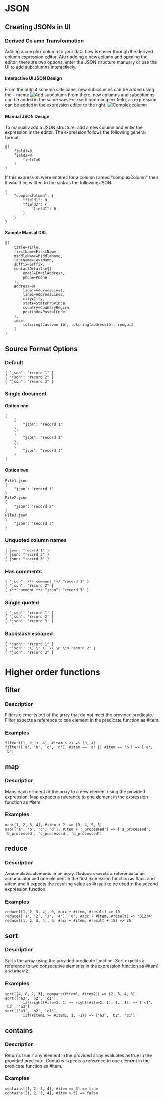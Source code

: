 # JSON
## Creating JSONs in UI
### Derived Column Transformation
Adding a complex column to your data flow is easier through the derived column expression editor. After adding a new column and opening the editor, there are two options: enter the JSON structure manually or use the UI to add subcolumns interactively.

#### Interactive UI JSON Design
From the output schema side pane, new subcolumns can be added using the `+` menu:
![](../images/AddSubcolumn.png "Add subcolumn")
From there, new columns and subcolumns can be added in the same way. For each non-complex field, an expression can be added in the expression editor to the right.
![](../images/ComplexColumn.png "Complex column")

#### Manual JSON Design
To manually add a JSON structure, add a new column and enter the expression in the editor. The expression follows the following general format:
```
@(
	field1=0,
	field2=@(
		field1=0
	)
)
```
If this expression were entered for a column named "complexColumn" then it would be written to the sink as the following JSON:
```
{
	"complexColumn": {
		"field1": 0,
		"field2": {
			"field1": 0
		}
	}
}
```

#### Sample Manual DSL
```
@(
	title=Title,
	firstName=FirstName,
	middleName=MiddleName,
	lastName=LastName,
	suffix=Suffix,
	contactDetails=@(
		email=EmailAddress,
		phone=Phone
	),
	address=@(
		line1=AddressLine1,
		line2=AddressLine2,
		city=City,
		state=StateProvince,
		country=CountryRegion,
		postCode=PostalCode
	),
	ids=[
		toString(CustomerID), toString(AddressID), rowguid
	]
)
```

## Source Format Options
### Default
```
{ "json": "record 1" }
{ "json": "record 2" }
{ "json": "record 3" }
```

### Single document
#### Option one
```
[
    {
        "json": "record 1"
    },
    {
        "json": "record 2"
    },
    {
        "json": "record 3"
    }
]
```

#### Option two
```
File1.json
{
    "json": "record 1"
}
File2.json
{
    "json": "record 2"
}
File3.json
{
    "json": "record 3"
}
```

### Unquoted column names
```
{ json: "record 1" }
{ json: "record 2" }
{ json: "record 3" }
```

### Has comments
```
{ "json": /** comment **/ "record 1" }
{ "json": "record 2" }
{ /** comment **/ "json": "record 3" }
```

### Single quoted
```
{ 'json': 'record 1' }
{ 'json': 'record 2' }
{ 'json': 'record 3' }
```

### Backslash escaped
```
{ "json": "record 1" }
{ "json": "\} \" \' \\ \n \\n record 2" }
{ "json": "record 3" }
```

# Higher order functions
## filter
### Description
Filters elements out of the array that do not meet the provided predicate. Filter expects a reference to one element in the predicate function as #item.

### Examples
```
filter([1, 2, 3, 4], #item > 2) => [3, 4]
filter(['a', 'b', 'c', 'd'], #item == 'a' || #item == 'b') => ['a', 'b']
```

## map
### Description
Maps each element of the array to a new element using the provided expression. Map expects a reference to one element in the expression function as #item.

### Examples
```
map([1, 2, 3, 4], #item + 2) => [3, 4, 5, 6]
map(['a', 'b', 'c', 'd'], #item + '_processed') => ['a_processed', 'b_processed', 'c_processed', 'd_processed']
```

## reduce
### Description
Accumulates elements in an array. Reduce expects a reference to an accumulator and one element in the first expression function as #acc and #item and it expects the resulting value as #result to be used in the second expression function.

### Examples
```
reduce([1, 2, 3, 4], 0, #acc + #item, #result) => 10
reduce(['1', '2', '3', '4'], '0', #acc + #item, #result) => '01234'
reduce([1, 2, 3, 4], 0, #acc + #item, #result + 15) => 25
```

## sort
### Description
Sorts the array using the provided predicate function. Sort expects a reference to two consecutive elements in the expression function as #item1 and #item2.

### Examples
```
sort([4, 8, 2, 3], compare(#item1, #item2)) => [2, 3, 4, 8]
sort(['a3', 'b2', 'c1'],
        iif(right(#item1, 1) >= right(#item2, 1), 1, -1)) => ['c1', 'b2', 'a3']
sort(['a3', 'b2', 'c1'],
        iif(#item1 >= #item2, 1, -1)) => ['a3', 'b2', 'c1']
```

## contains
### Description
Returns true if any element in the provided array evaluates as true in the provided predicate. Contains expects a reference to one element in the predicate function as #item.

### Examples
```
contains([1, 2, 3, 4], #item == 3) => true
contains([1, 2, 3, 4], #item > 5) => false
```
